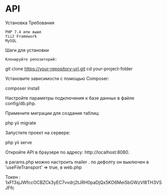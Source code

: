 # API

Установка
Требования

    PHP 7.4 или выше
    Yii2 Framework
    MySQL

Шаги для установки

    Клонируйте репозиторий:

git clone https://your-repository-url.git
cd your-project-folder

Установите зависимости с помощью Composer:

composer install

Настройте параметры подключения к базе данных в файле config/db.php.

Примените миграции для создания таблиц:

php yii migrate

Запустите проект на сервере:

php yii serve

Откройте API в браузере по адресу: http://localhost:8080.

в params.php можно настроить mailer . по дефолту он выключен в         'useFileTransport' => true,  в  web.php

Токен : 1xFf3sjJWfccOCBZCk3yEC7vvdrj2tJRH0paDjQx5KO6MeiSbGWzVl8TH3VSJFfc
